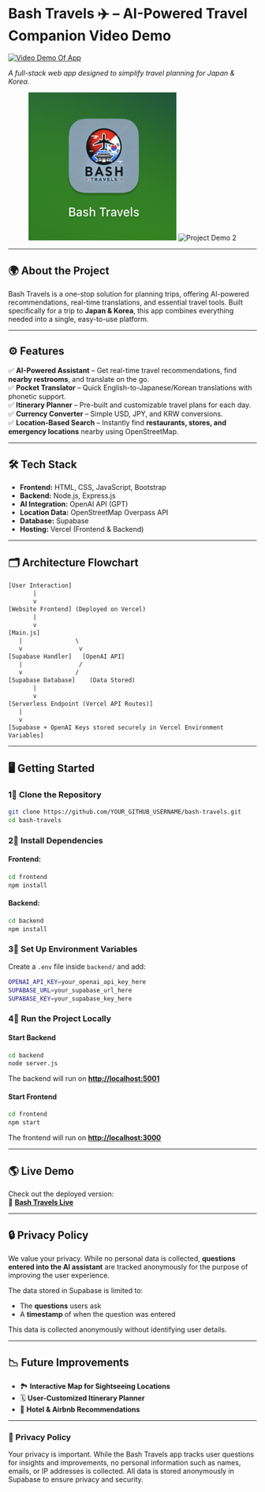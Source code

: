 # **Bash Travels ✈️ – AI-Powered Travel Companion Video Demo**

[![Video Demo Of App](https://img.youtube.com/vi/rpbylbmUmYM/0.jpg)](https://www.youtube.com/watch?v=rpbylbmUmYM)

*A full-stack web app designed to simplify travel planning for Japan & Korea.*

<p align="center">
  <img src="frontend/projectDemo1.png" alt="Project Demo 1" width="300" height="300"/>
  <img src="frontend/projectDemo2.png" alt="Project Demo 2" width="500" height="300"/>
</p>

---

## **🌍 About the Project**

Bash Travels is a one-stop solution for planning trips, offering AI-powered recommendations, real-time translations, and essential travel tools. Built specifically for a trip to **Japan & Korea**, this app combines everything needed into a single, easy-to-use platform.

---

## **⚙️ Features**

✅ **AI-Powered Assistant** – Get real-time travel recommendations, find **nearby restrooms**, and translate on the go.  
✅ **Pocket Translator** – Quick English-to-Japanese/Korean translations with phonetic support.  
✅ **Itinerary Planner** – Pre-built and customizable travel plans for each day.  
✅ **Currency Converter** – Simple USD, JPY, and KRW conversions.  
✅ **Location-Based Search** – Instantly find **restaurants, stores, and emergency locations** nearby using OpenStreetMap.  

---

## **🛠️ Tech Stack**

- **Frontend:** HTML, CSS, JavaScript, Bootstrap  
- **Backend:** Node.js, Express.js  
- **AI Integration:** OpenAI API (GPT)  
- **Location Data:** OpenStreetMap Overpass API  
- **Database:** Supabase  
- **Hosting:** Vercel (Frontend & Backend)

---

## **🗂️ Architecture Flowchart**

```
[User Interaction]
       |
       v
[Website Frontend] (Deployed on Vercel)
       |
       v
[Main.js]
   |               \
   v                v
[Supabase Handler]   [OpenAI API]
   |                /
   v               /
[Supabase Database]    (Data Stored)
       |
       v
[Serverless Endpoint (Vercel API Routes)]
   |
   v
[Supabase + OpenAI Keys stored securely in Vercel Environment Variables]
```

---

## **🖥️ Getting Started**

### **1⃣ Clone the Repository**

```sh
git clone https://github.com/YOUR_GITHUB_USERNAME/bash-travels.git
cd bash-travels
```

### **2⃣ Install Dependencies**

#### Frontend:

```sh
cd frontend
npm install
```

#### Backend:

```sh
cd backend
npm install
```

### **3⃣ Set Up Environment Variables**

Create a `.env` file inside `backend/` and add:

```sh
OPENAI_API_KEY=your_openai_api_key_here
SUPABASE_URL=your_supabase_url_here
SUPABASE_KEY=your_supabase_key_here
```

### **4⃣ Run the Project Locally**

#### **Start Backend**

```sh
cd backend
node server.js
```

The backend will run on [**http://localhost:5001**](http://localhost:5001)

#### **Start Frontend**

```sh
cd frontend
npm start
```

The frontend will run on [**http://localhost:3000**](http://localhost:3000)

---

## **🌎 Live Demo**

Check out the deployed version:  
🔗 [**Bash Travels Live**](https://bash-travels.vercel.app/)

---

## **🔒 Privacy Policy**

We value your privacy. While no personal data is collected, **questions entered into the AI assistant** are tracked anonymously for the purpose of improving the user experience.  

The data stored in Supabase is limited to:  
- The **questions** users ask  
- A **timestamp** of when the question was entered  

This data is collected anonymously without identifying user details.  

---

## **📉 Future Improvements**

- 🏞️ **Interactive Map for Sightseeing Locations**  
- 🗓️ **User-Customized Itinerary Planner**  
- 🏨 **Hotel & Airbnb Recommendations**  

---

### **🔐 Privacy Policy**
Your privacy is important. While the Bash Travels app tracks user questions for insights and improvements, no personal information such as names, emails, or IP addresses is collected. All data is stored anonymously in Supabase to ensure privacy and security.
